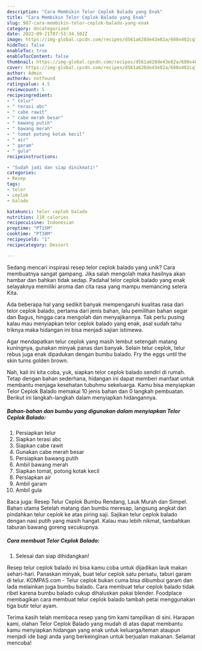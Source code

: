 ```yaml
---
description: "Cara Membikin Telor Ceplok Balado yang Enak"
title: "Cara Membikin Telor Ceplok Balado yang Enak"
slug: 987-cara-membikin-telor-ceplok-balado-yang-enak
category: Uncategorized
date: 2022-09-21T07:53:34.502Z
image: https://img-global.cpcdn.com/recipes/d561a628de43e82a/680x482cq70/telor-ceplok-balado-foto-resep-utama.jpg
hideToc: false
enableToc: true
enableTocContent: false
thumbnail: https://img-global.cpcdn.com/recipes/d561a628de43e82a/680x482cq70/telor-ceplok-balado-foto-resep-utama.jpg
cover: https://img-global.cpcdn.com/recipes/d561a628de43e82a/680x482cq70/telor-ceplok-balado-foto-resep-utama.jpg
author: Admin
authorAv: notfound
ratingvalue: 4.5
reviewcount: 5
recipeingredient:
- " telur"
- " terasi abc"
- " cabe rawit"
- " cabe merah besar"
- " bawang putih"
- " bawang merah"
- " tomat potong kotak kecil"
- " air"
- " garam"
- " gula"
recipeinstructions:

- "Sudah jadi dan siap dinikmati!"
categories:
- Resep
tags:
- telor
- ceplok
- balado

katakunci: telor ceplok balado 
nutrition: 118 calories
recipecuisine: Indonesian
preptime: "PT15M"
cooktime: "PT38M"
recipeyield: "1"
recipecategory: Dessert

---
```





Sedang mencari inspirasi resep telor ceplok balado yang unik? Cara membuatnya sangat gampang. Jika salah mengolah maka hasilnya akan hambar dan bahkan tidak sedap. Padahal telor ceplok balado yang enak selayaknya memiliki aroma dan cita rasa yang mampu memancing selera Kita.





Ada beberapa hal yang sedikit banyak mempengaruhi kualitas rasa dari telor ceplok balado, pertama dari jenis bahan, lalu pemilihan bahan segar dan Bagus, hingga cara mengolah dan menyajikannya. Tak perlu pusing kalau mau menyiapkan telor ceplok balado yang enak,      asal sudah tahu triknya maka hidangan ini bisa menjadi sajian istimewa.














Agar mendapatkan telur ceplok yang masih lembut setengah matang kuningnya, gunakan minyak panas dan banyak. Selain telur ceplok, telur rebus juga enak dipadukan dengan bumbu balado. Fry the eggs until the skin turns golden brown.






Nah, kali ini kita coba, yuk, siapkan telor ceplok balado sendiri di rumah. Tetap dengan bahan sederhana, hidangan ini dapat memberi manfaat untuk membantu menjaga kesehatan tubuhmu sekeluarga. Kamu bisa menyiapkan Telor Ceplok Balado memakai 10 jenis bahan dan 0 langkah pembuatan. Berikut ini langkah-langkah dalam menyiapkan hidangannya.

<!--inarticleads1-->

##### Bahan-bahan dan bumbu yang digunakan dalam menyiapkan Telor Ceplok Balado:

1. Persiapkan  telur
1. Siapkan  terasi abc
1. Siapkan  cabe rawit
1. Gunakan  cabe merah besar
1. Persiapkan  bawang putih
1. Ambil  bawang merah
1. Siapkan  tomat, potong kotak kecil
1. Persiapkan  air
1. Ambil  garam
1. Ambil  gula


Baca juga: Resep Telur Ceplok Bumbu Rendang, Lauk Murah dan Simpel. Bahan utama Setelah matang dan bumbu meresap, langsung angkat dan pindahkan telur ceplok ke atas piring saji. Sajikan telur ceplok balado dengan nasi putih yang masih hangat. Kalau mau lebih nikmat, tambahkan taburan bawang goreng secukupnya. 

<!--inarticleads2-->

##### Cara membuat Telor Ceplok Balado:


1. Selesai dan siap dihidangkan!

Resep telur ceplok balado ini bisa kamu coba untuk dijadikan lauk makan sehari-hari. Panaskan minyak, buat telur ceplok satu persatu, taburi garam di telur. KOMPAS.com - Telur ceplok bukan cuma bisa dibumbui garam dan lada melainkan juga bumbu balado. Cara membuat telur ceplok balado tidak ribet karena bumbu balado cukup dihaluskan pakai blender. Foodplace membagikan cara membuat telur ceplok balado tambah petai menggunakan tiga butir telur ayam. 

Terima kasih telah membaca resep yang tim kami tampilkan di sini. Harapan kami, olahan Telor Ceplok Balado yang mudah di atas dapat membantu kamu menyiapkan hidangan yang enak untuk keluarga/teman ataupun menjadi ide bagi anda yang berkeinginan untuk berjualan makanan. Selamat mencoba!
